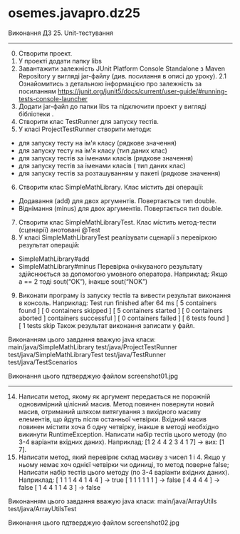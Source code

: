 # osemes.javapro.dz25

Виконання ДЗ 25. Unit-тестування

--------------------------------------------------

0. Створити проект.
1. У проекті додати папку libs
2. Завантажити залежність JUnit Platform Console Standalone з Maven Repository у вигляді jar-файлу (див. посилання в описі до уроку). 
2.1 Ознайомитись з детальною інформацією про залежність за посиланням https://junit.org/junit5/docs/current/user-guide/#running-tests-console-launcher
3. Додати jar-файл до папки libs та підключити проект у вигляді бібліотеки .
4. Створити клас TestRunner для запуску тестів. 
5. У класі ProjectTestRunner створити методи: 
- для запуску тесту на ім'я класу (рядкове значення)
- для запуску тесту на ім'я класу (тип даних клас)
- для запуску тестів за іменами класів (рядкове значення)
- для запуску тестів за іменами класів ( тип даних клас)
- для запуску тестів за розташуванням у пакеті (рядкове значення)
6. Створити клас SimpleMathLibrary. Клас містить дві операції: 
- Додавання (add) для двох аргументів. Повертається тип double.
- Віднімання (minus) для двох аргументів. Повертається тип double.
7. Створити клас SimpleMathLibraryTest. Клас містить метод-тести (сценарії) анотовані @Test
8. У класі SimpleMathLibraryTest реалізувати сценарії з перевіркою результат операцій:
- SimpleMathLibrary#add
- SimpleMathLibrary#minus 
Перевірка очікуваного результату здійснюється за допомогою умовного оператора.
Наприклад:
Якщо а == 2 тоді sout(“OK”), інакше sout(“NOK”)
9. Виконати програму із запуску тестів та вивести результат виконання в консоль.
Наприклад:
Test run finished after 64 ms
[ 5 containers found ]
[ 0 containers skipped ]
[ 5 containers started ]
[ 0 containers aborted ]
containers successful ]
[ 0 containers failed ]
[ 6 tests found ]
[ 1 tests skip
Також результат виконання записати у файл.

Виконанням цього завдання вважую java класи:
main/java/SimpleMathLibrary
test/java/ProjectTestRunner
test/java/SimpleMathLibraryTest
test/java/TestRunner
test/java/TestScenarios

Виконання цього пдтверджую файлом screenshot01.jpg

--------------------------------------------------

14. Написати метод, якому як аргумент передається не порожній одновимірний цілісний масив. Метод повинен повернути новий масив, отриманий шляхом витягування з вихідного масиву елементів, що йдуть після останньої четвірки. Вхідний масив повинен містити хоча б одну четвірку, інакше в методі необхідно викинути RuntimeException.
Написати набір тестів цього методу (по 3-4 варіанти вхідних даних).
Наприклад: [1 2 4 4 2 3 4 1 7] -> вих: [1 7].
15. Написати метод, який перевіряє склад масиву з чисел 1 і 4. Якщо у ньому немає хоч однієї четвірки чи одиниці, то метод поверне false; Написати набір тестів цього методу (по 3-4 варіанти вхідних даних).
Наприклад:
[ 1 1 1 4 4 1 4 4 ] -> true
[ 1 1 1 1 1 1 ] -> false
[ 4 4 4 4 ] -> false
[ 1 4 4 1 1 4 3 ] -> false

Виконанням цього завдання вважую java класи:
main/java/ArrayUtils
test/java/ArrayUtilsTest

Виконання цього пдтверджую файлом screenshot02.jpg
